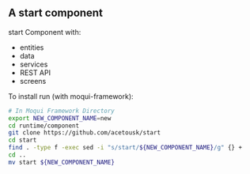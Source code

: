 ## A start component

start Component with: 

- entities
- data
- services
- REST API
- screens

To install run (with moqui-framework):

```bash
# In Moqui Framework Directory
export NEW_COMPONENT_NAME=new
cd runtime/component
git clone https://github.com/acetousk/start
cd start
find . -type f -exec sed -i "s/start/${NEW_COMPONENT_NAME}/g" {} +
cd ..
mv start ${NEW_COMPONENT_NAME}
```
